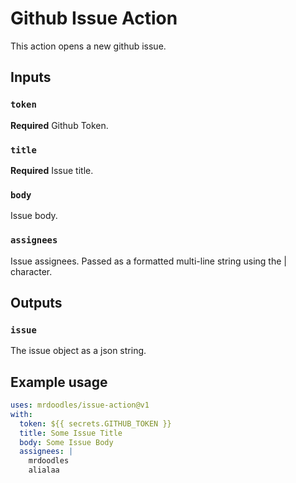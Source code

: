 # Github Issue Action

This action opens a new github issue.

## Inputs

### `token`

**Required** Github Token.

### `title`

**Required** Issue title.

### `body`

Issue body.

### `assignees`

Issue assignees. Passed as a formatted multi-line string using the | character.

## Outputs

### `issue`

The issue object as a json string.

## Example usage

```yaml
uses: mrdoodles/issue-action@v1
with:
  token: ${{ secrets.GITHUB_TOKEN }}
  title: Some Issue Title
  body: Some Issue Body
  assignees: |
    mrdoodles
    alialaa
```

